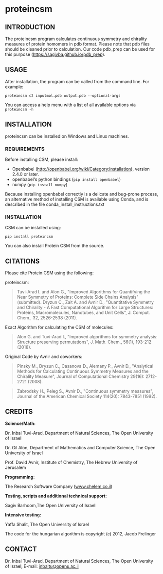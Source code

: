 # proteincsm

## INTRODUCTION

The proteincsm program calculates continuous symmetry and chirality measures of protein homomers in pdb format.
Please note that pdb files should be cleaned prior to calculation. Our code pdb_prep can be used for this purpose (https://sagivba.github.io/pdb_prep).

## USAGE

After installation, the program can be called from the command line. For example:

`proteincsm c2 inputmol.pdb output.pdb --optional-args`

You can access a help menu with a list of all available options via `proteincsm -h`

## INSTALLATION

proteincsm can be installed on Windows and Linux machines.

### REQUIREMENTS

Before installing CSM, please install:

* Openbabel (http://openbabel.org/wiki/Category:Installation), 
version 2.4.0 or later.
* openbabel's python bindings (`pip install openbabel`) 
* numpy (`pip install numpy`)

Because installing openbabel correctly is a delicate and bug-prone process, an alternative method of installing CSM is available using Conda, and is described in the file conda_install_instructions.txt

### INSTALLATION 

CSM can be installed using:

`pip install proteincsm`

You can also install Protein CSM from the source. 

## CITATIONS 

Please cite Protein CSM using the following:

proteincsm:

> Tuvi-Arad I. and Alon G., "Improved Algorithms for Quantifying the Near Symmetry of Proteins: Complete Side Chains Analysis" (submitted). 
> Dryzun C., Zait A. and Avnir D., "Quantitative Symmetry and Chirality - A Fast Computational Algorithm for Large Structures: Proteins, Macromolecules, Nanotubes, and Unit Cells", J. Comput. Chem., 32, 2526-2538 (2011). 


Exact Algorithm for calculating the CSM of molecules:

> Alon G. and Tuvi-Arad I., "Improved algorithms for symmetry analysis: Structure preserving permutations", J. Math. Chem., 56(1), 193-212 (2018).

Original Code by Avnir and coworkers:

> Pinsky M., Dryzun C., Casanova D., Alemany P., Avnir D., "Analytical Methods for Calculating Continuous Symmetry Measures and the Chirality Measure", Journal of Computational Chemistry 29(16): 2712-2721 (2008).

> Zabrodsky H., Peleg S., Avnir D., "Continuous symmetry measures", Journal of the American Chemical Society 114(20): 7843-7851 (1992).



## CREDITS

**Science/Math:**

Dr. Inbal Tuvi-Arad, Department of Natural Sciences, The Open University of Israel

Dr. Gil Alon, Department of Mathematics and Computer Science, The Open University of Israel

Prof. David Avnir, Institute of Chemistry, The Hebrew University of Jerusalem

**Programming:**

The Research Software Company (www.chelem.co.il)

**Testing, scripts and additional technical support:**

Sagiv Barhoom,The Open University of Israel

**Intensive testing:**

Yaffa Shalit, The Open University of Israel

The code for the hungarian algorithm is copyright (c) 2012, Jacob Frelinger


## CONTACT

Dr. Inbal Tuvi-Arad, Department of Natural Sciences, The Open University of Israel, E-mail: inbaltu@openu.ac.il



